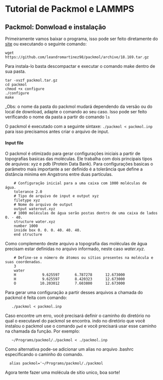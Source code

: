# Tutorial de Packmol e LAMMPS

## Packmol: Donwload e instalação

Primeiramente vamos baixar o programa, isso pode ser feito diretamente do [site](http://m3g.iqm.unicamp.br/packmol/download.shtml) ou
executando o seguinte comando:

`wget https://github.com/leandromartinez98/packmol/archive/18.169.tar.gz`

Para instala-lo basta descompactar e executar o comando make dentro de sua pasta.

```
tar -xvzf packmol.tar.gz
cd packmol
chmod +x configure
./configure
make
```

_Obs: o nome da pasta do packmol mudará dependendo da versão ou do local de download, adapte o comando ao seu caso. Isso pode ser feito
verificando o nome da pasta a partir do comando `ls`

O packmol é executado com a seguinte sintaxe: `./packmol < packmol.inp` para isso precisamos antes criar o arquivo de input.

#### Input file 
O packmol é otimizado para gerar configurações iniciais a partir de topografias basicas das moléculas. Ele trabalha com dois principais
tipos de arquivos: xyz e pdb (Protein Data Bank). Para configurações basicas o parâmetro mais importante a ser definido é a tolerância
que define a distância minima em Angstrons entre duas partículas.

```   
    # Configuração inicial para a uma caixa com 1000 moléculas de água.
    tolerance 2.0
    # Tipo de arquivo de input e output xyz
    filetype xyz
    # Nome do arquivo de output
    output waterout.xyz
    # 1000 moléculas de água serão postas dentro de uma caixa de lados 0. - 40.
    structure water.xyz
    number 1000 
    inside box 0. 0. 0. 40. 40. 40. 
    end structure
```
Como complemento deste arquivo a topografia das moléculas de água precisam estar definidas no arquivo informado, neste caso _water.xyz_.

```
    # Define-se o número de átomos ou sítios presentes na molécula e suas coordenadas.
    3 
    water
    H            9.625597       6.787278      12.673000 
    H            9.625597       8.420323      12.673000 
    O           10.203012       7.603800      12.673000 
```

Para gerar uma configuração a partir desses arquivos a chamada do packmol é feita com comando:

`   ./packmol < packmol.inp`

Caso encontre um erro, você precisará definir o caminho do diretório no qual o executavel do packmol se encontra. indo no diretório que
você instalou o packmol use o comando `pwd` e você precisará usar esse caminho na chamada da função. Por exemplo:

`   ~/Programs/packmol/./packmol < ./packmol.inp`

Como alternativa pode-se adicionar um alias no arquivo .bashrc especificando o caminho do comando.

`  alias packmol='~/Programs/packmol/./packmol`

Agora tente fazer uma molécula de sítio unico, boa sorte!
